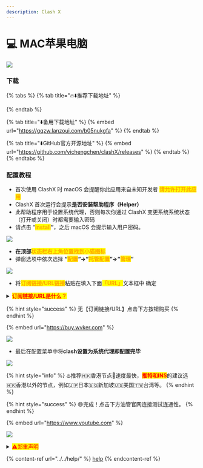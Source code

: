 ```yaml
---
description: Clash X
---
```


# 💻 MAC苹果电脑

![](https://1-1306085497.cos.ap-shanghai.myqcloud.com/img/20210717223407.jpg)

### 下载

{% tabs %}
{% tab title="🔥⬇️推荐下载地址" %}

{% endtab %}

{% tab title="⬇️备用下载地址" %}
{% embed url="https://gqzw.lanzoui.com/b05nukgfa" %}
{% endtab %}

{% tab title="⬇️GitHub官方开源地址" %}
{% embed url="https://github.com/yichengchen/clashX/releases" %}
{% endtab %}
{% endtabs %}

### 配置教程

* 首次使用 ClashX 时 macOS 会提醒你此应用来自未知开发者 <mark style="color:orange;">**请允许打开此应用**</mark>
* ClashX 首次运行会提示**是否安装帮助程序（Helper）**
* 此帮助程序用于设置系统代理，否则每次你通过 ClashX 变更系统系统状态（打开或关闭）时都需要输入密码
* 请点击 “<mark style="color:orange;">**Install**</mark>**”**，之后 macOS 会提示输入用户密码。

![](https://1-1306085497.cos.ap-shanghai.myqcloud.com/img/20210802002333.jpeg)

* **在顶部**<mark style="color:orange;">**状态栏右上角位置找到小猫图标**</mark>
* 弹窗选项中依次选择 **“**<mark style="color:orange;">**配置**</mark>**”→“**<mark style="color:orange;">**托管配置**</mark>**”→“**<mark style="color:orange;">**管理**</mark>**”**

![](https://1-1306085497.cos.ap-shanghai.myqcloud.com/img/20210802002335.png)

* 将<mark style="color:orange;">**订阅链接/URL链接**</mark>粘贴在填入下面<mark style="color:orange;">**「URL」**</mark>文本框中 确定

<details>

<summary><mark style="color:red;"><strong>订阅链接/URL是什么</strong>？</mark></summary>

是很长的一段网址链接，打开是一串API字符串。例：【订阅链接/URL：】<mark style="color:red;">https://\*\*\*.com/api/v1/client/subscribe?token=\*\*\*\*</mark>红字部分就是你的订阅链接，每个人都是单独的。确保前后没有空格和中文，复制导入进加速器即可，一般购买后机器人会发送过去请查看聊天记录及邮箱！

</details>

{% hint style="success" %}
无【订阅链接/URL】点击下方按钮购买
{% endhint %}

{% embed url="https://buy.wvker.com" %}

![](https://1-1306085497.cos.ap-shanghai.myqcloud.com/img/20210802002338.png)

* 最后在配置菜单中将**clash设置为系统代理即配置完毕**

![](https://1-1306085497.cos.ap-shanghai.myqcloud.com/img/20210802002341.png)

{% hint style="info" %}
:hotsprings:推荐🇭🇰香港节点🚀速度最快，<mark style="color:red;">**推特和INS**</mark>的建议选🇭🇰香港以外的节点，例如🇯🇵日本🇸🇬新加坡🇺🇸美国🇹🇼台湾等。
{% endhint %}

{% hint style="success" %}
:smile:完成！点击下方油管官网连接测试连通性。
{% endhint %}

{% embed url="https://www.youtube.com" %}

![](https://1-1306085497.cos.ap-shanghai.myqcloud.com/img/YouTube-logo-pc-2-600x314.png)

<details>

<summary><mark style="color:red;">⚠️郑重声明</mark></summary>

本科普仅限于查阅学习资料和从事科研外贸工作的人群，所涉及到的工具资源均来自于互联网，本站对这些资源的可用性、安全性和版权不负有任何责任，如有侵权，请联系我删除。在使用过程中，请遵守中华人民共和国相关的法律法规，切勿发表和关注任何不利于国家安全、民族团结和中华民族伟大复兴的言论，一定要爱国明理，极端政治、宗教涉恐人士请绕道。

</details>

{% content-ref url="../../help/" %}
[help](../../help/)
{% endcontent-ref %}
